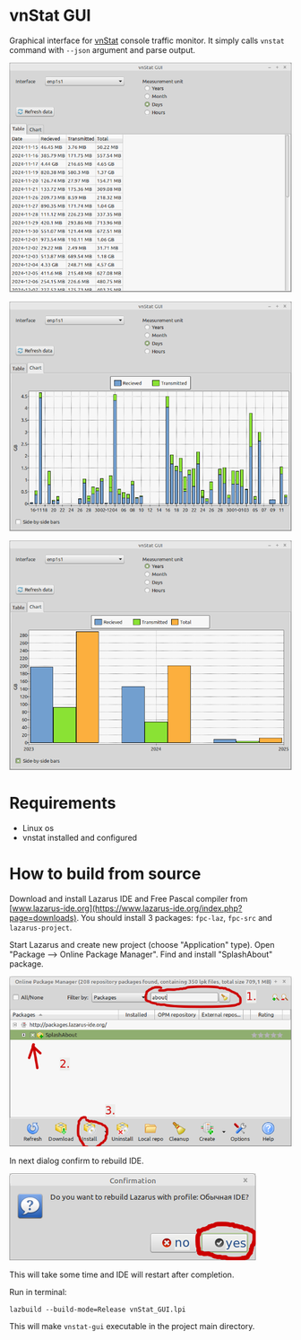 # vnStat GUI

Graphical interface for [vnStat](https://en.wikipedia.org/wiki/VnStat) console traffic monitor. It simply calls `vnstat` command with `--json` argument and parse output.

![](screenshots/1.png "")

![](screenshots/2.png "")

![](screenshots/3.png "")

# Requirements

- Linux os
- vnstat installed and configured

# How to build from source

Download and install Lazarus IDE and Free Pascal compiler from [www.lazarus-ide.org](https://www.lazarus-ide.org/index.php?page=downloads). You should install 3 packages: `fpc-laz`, `fpc-src` and `lazarus-project`.

Start Lazarus and create new project (choose "Application" type). Open "Package --> Online Package Manager". Find and install "SplashAbout" package.

![](screenshots/build/1.png "")

In next dialog confirm to rebuild IDE.

![](screenshots/build/2.png "")

This will take some time and IDE will restart after completion.

Run in terminal:
```
lazbuild --build-mode=Release vnStat_GUI.lpi
```

This will make `vnstat-gui` executable in the project main directory.